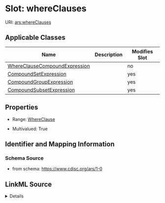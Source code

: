 # Slot: whereClauses

URI: [ars:whereClauses](https://www.cdisc.org/ars/1-0whereClauses)



<!-- no inheritance hierarchy -->




## Applicable Classes

| Name | Description | Modifies Slot |
| --- | --- | --- |
[WhereClauseCompoundExpression](WhereClauseCompoundExpression.md) |  |  no  |
[CompoundSetExpression](CompoundSetExpression.md) |  |  yes  |
[CompoundGroupExpression](CompoundGroupExpression.md) |  |  yes  |
[CompoundSubsetExpression](CompoundSubsetExpression.md) |  |  yes  |







## Properties

* Range: [WhereClause](WhereClause.md)

* Multivalued: True





## Identifier and Mapping Information







### Schema Source


* from schema: https://www.cdisc.org/ars/1-0




## LinkML Source

<details>
```yaml
name: whereClauses
from_schema: https://www.cdisc.org/ars/1-0
rank: 1000
multivalued: true
list_elements_ordered: true
alias: whereClauses
domain_of:
- WhereClauseCompoundExpression
range: WhereClause
inlined: false

```
</details>